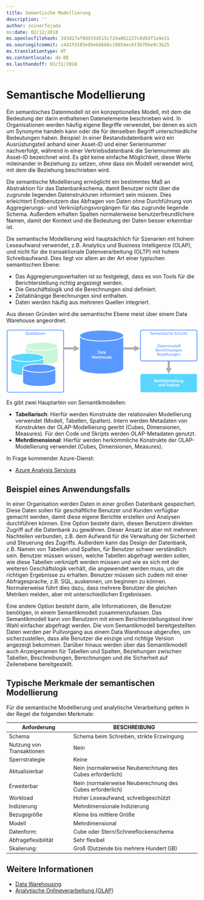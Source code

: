 ```yaml
---
title: Semantische Modellierung
description: ''
author: zoinerTejada
ms:date: 02/12/2018
ms.openlocfilehash: 343d17af0d933d515c724a062237c8d5df3a9e31
ms.sourcegitcommit: c441fd165e6bebbbbbc19854ec6f3676be9c3b25
ms.translationtype: HT
ms.contentlocale: de-DE
ms.lasthandoff: 03/31/2018
---
```

# <a name="semantic-modeling"></a>Semantische Modellierung

Ein semantisches Datenmodell ist ein konzeptionelles Modell, mit dem die Bedeutung der darin enthaltenen Datenelemente beschrieben wird. In Organisationen werden häufig eigene Begriffe verwendet, bei denen es sich um Synonyme handeln kann oder die für denselben Begriff unterschiedliche Bedeutungen haben. Beispiel: In einer Bestandsdatenbank wird ein Ausrüstungsteil anhand einer Asset-ID und einer Seriennummer nachverfolgt, während in einer Vertriebsdatenbank die Seriennummer als Asset-ID bezeichnet wird. Es gibt keine einfache Möglichkeit, diese Werte miteinander in Beziehung zu setzen, ohne dass ein Modell verwendet wird, mit dem die Beziehung beschrieben wird. 

Die semantische Modellierung ermöglicht ein bestimmtes Maß an Abstraktion für das Datenbankschema, damit Benutzer nicht über die zugrunde liegenden Datenstrukturen informiert sein müssen. Dies erleichtert Endbenutzern das Abfragen von Daten ohne Durchführung von Aggregierungs- und Verknüpfungsvorgängen für das zugrunde liegende Schema. Außerdem erhalten Spalten normalerweise benutzerfreundlichere Namen, damit der Kontext und die Bedeutung der Daten besser erkennbar ist.

Die semantische Modellierung wird hauptsächlich für Szenarien mit hohem Leseaufwand verwendet, z.B. Analytics und Business Intelligence (OLAP), und nicht für die transaktionale Datenverarbeitung (OLTP) mit hohem Schreibaufwand. Dies liegt vor allem an der Art einer typischen semantischen Ebene:

- Das Aggregierungsverhalten ist so festgelegt, dass es von Tools für die Berichterstellung richtig angezeigt werden.
- Die Geschäftslogik und die Berechnungen sind definiert.
- Zeitabhängige Berechnungen sind enthalten.
- Daten werden häufig aus mehreren Quellen integriert. 

Aus diesen Gründen wird die semantische Ebene meist über einem Data Warehouse angeordnet.

![Beispieldiagramm mit einer semantischen Ebene zwischen einem Data Warehouse und einem Berichterstellungstool](./images/semantic-modeling.png)

Es gibt zwei Hauptarten von Semantikmodellen:

* **Tabellarisch**: Hierfür werden Konstrukte der relationalen Modellierung verwendet (Modell, Tabellen, Spalten). Intern werden Metadaten von Konstrukten der OLAP-Modellierung geerbt (Cubes, Dimensionen, Measures). Für den Code und Skripts werden OLAP-Metadaten genutzt.
* **Mehrdimensional**: Hierfür werden herkömmliche Konstrukte der OLAP-Modellierung verwendet (Cubes, Dimensionen, Measures).

In Frage kommender Azure-Dienst:
- [Azure Analysis Services](https://azure.microsoft.com/services/analysis-services/)

## <a name="example-use-case"></a>Beispiel eines Anwendungsfalls

In einer Organisation werden Daten in einer großen Datenbank gespeichert. Diese Daten sollen für geschäftliche Benutzer und Kunden verfügbar gemacht werden, damit diese eigene Berichte erstellen und Analysen durchführen können. Eine Option besteht darin, diesen Benutzern direkten Zugriff auf die Datenbank zu gewähren. Dieser Ansatz ist aber mit mehreren Nachteilen verbunden, z.B. dem Aufwand für die Verwaltung der Sicherheit und Steuerung des Zugriffs. Außerdem kann das Design der Datenbank, z.B. Namen von Tabellen und Spalten, für Benutzer schwer verständlich sein. Benutzer müssen wissen, welche Tabellen abgefragt werden sollen, wie diese Tabellen verknüpft werden müssen und wie es sich mit der weiteren Geschäftslogik verhält, die angewendet werden muss, um die richtigen Ergebnisse zu erhalten. Benutzer müssen sich zudem mit einer Abfragesprache, z.B. SQL, auskennen, um beginnen zu können. Normalerweise führt dies dazu, dass mehrere Benutzer die gleichen Metriken melden, aber mit unterschiedlichen Ergebnissen.

Eine andere Option besteht darin, alle Informationen, die Benutzer benötigen, in einem Semantikmodell zusammenzufassen. Das Semantikmodell kann von Benutzern mit einem Berichterstellungstool ihrer Wahl einfacher abgefragt werden. Die vom Semantikmodell bereitgestellten Daten werden per Pullvorgang aus einem Data Warehouse abgerufen, um sicherzustellen, dass alle Benutzer die einzige und richtige Version angezeigt bekommen. Darüber hinaus werden über das Semantikmodell auch Anzeigenamen für Tabellen und Spalten, Beziehungen zwischen Tabellen, Beschreibungen, Berechnungen und die Sicherheit auf Zeilenebene bereitgestellt.

## <a name="typical-traits-of-semantic-modeling"></a>Typische Merkmale der semantischen Modellierung

Für die semantische Modellierung und analytische Verarbeitung gelten in der Regel die folgenden Merkmale:

| Anforderung | BESCHREIBUNG |
| --- | --- |
| Schema | Schema beim Schreiben, strikte Erzwingung|
| Nutzung von Transaktionen | Nein  |
| Sperrstrategie | Keine |
| Aktualisierbar | Nein (normalerweise Neuberechnung des Cubes erforderlich) |
| Erweiterbar | Nein (normalerweise Neuberechnung des Cubes erforderlich) |
| Workload | Hoher Leseaufwand, schreibgeschützt |
| Indizierung | Mehrdimensionale Indizierung |
| Bezugsgröße | Kleine bis mittlere Größe |
| Modell | Mehrdimensional |
| Datenform:| Cube oder Stern/Schneeflockenschema |
| Abfrageflexibilität | Sehr flexibel |
| Skalierung: | Groß (Dutzende bis mehrere Hundert GB) |

## <a name="see-also"></a>Weitere Informationen

- [Data Warehousing](../scenarios/data-warehousing.md)
- [Analytische Onlineverarbeitung (OLAP)](../scenarios/online-analytical-processing.md)
